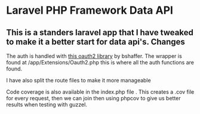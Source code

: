 # Laravel PHP Framework Data API
This is a standers laravel app that I have tweaked to make it a better start for data api's.
Changes
-------
The auth is handled with [this oauth2 library](http://bshaffer.github.io/oauth2-server-php-docs/) by bshaffer. The wrapper is found at /app/Extensions/Oauth2.php this is where all the auth functions are found.

I have also split the route files  to make it more manageable

Code coverage is also available in the index.php file . This creates a .cov file for every request, then we can join then using phpcov to give us better results when testing with guzzel.
